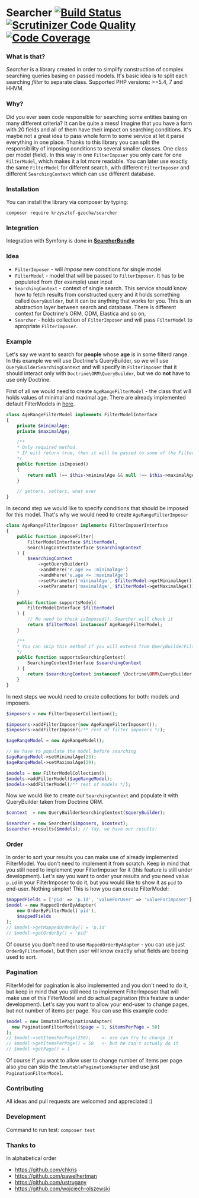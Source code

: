 # Searcher [![Build Status](https://travis-ci.org/krzysztof-gzocha/searcher.svg?branch=master)](https://travis-ci.org/krzysztof-gzocha/searcher) [![Scrutinizer Code Quality](https://scrutinizer-ci.com/g/krzysztof-gzocha/searcher/badges/quality-score.png?b=master)](https://scrutinizer-ci.com/g/krzysztof-gzocha/searcher/?branch=master) [![Code Coverage](https://scrutinizer-ci.com/g/krzysztof-gzocha/searcher/badges/coverage.png?b=master)](https://scrutinizer-ci.com/g/krzysztof-gzocha/searcher/?branch=master)

### What is that?
*Searcher* is a library created in order to simplify construction of complex searching queries basing on passed models.
It's basic idea is to split each searching *filter* to separate class.
Supported PHP versions: >=5.4, 7 and HHVM.

### Why?
Did you ever seen code responsible for searching some entities basing on many different criteria? It can be quite a mess!
Imagine that you have a form with 20 fields and all of them have their impact on searching conditions.
It's maybe not a great idea to pass whole form to some service at let it parse everything in one place. 
Thanks to this library you can split the responsibility of imposing conditions to several smaller classes. One class per model (field). In this way in one `FilterImposer` you only care for one `FilterModel`, which makes it a lot more readable.
You can later use exactly the same `FilterModel` for different search, with different `FilterImposer` and different `SearchingContext` which can use different database.

### Installation
You can install the library via composer by typing:
```
composer require krzysztof-gzocha/searcher
```

### Integration
Integration with Symfony is done in **[SearcherBundle](https://github.com/krzysztof-gzocha/searcher-bundle)**

### Idea
 - `FilterImposer` - will *impose* new conditions for single model
 - `FilterModel` - model that will be passed to `FilterImposer`. It has to be populated from (for example) user input
 - `SearchingContext` - context of single search. This service should know how to fetch results from constructed query and it holds something called `QueryBuilder`, but it can be anything that works for you. This is an abstraction layer between search and database. There is different context for Doctrine's ORM, ODM, Elastica and so on,
 - `Searcher` - holds collection of `FilterImposer` and will pass `FilterModel` to apropriate `FilterImposer`.

### Example
Let's say we want to search for **people** whose **age** is in some filterd range.
In this example we will use Doctrine's QueryBuilder, so we will use `QueryBuilderSearchingContext` and will specify in `FilterImposer` that it should interact only with `Doctrine\ORM\QueryBuilder`, but we do **not** have to use only Doctrine.

First of all we would need to create `AgeRangeFilterModel` - the class that will holds values of minimal and maximal age. There are already implemented default FilterModels in [here](https://github.com/krzysztof-gzocha/searcher/tree/master/src/KGzocha/Searcher/FilterModel).
```php
class AgeRangeFilterModel implements FilterModelInterface
{
    private $minimalAge;
    private $maximalAge;

    /**
    * Only required method.
    * If will return true, then it will be passed to some of the FilterImposer(s)
    */
    public function isImposed()
    {
        return null !== $this->minimalAge && null !== $this->maximalAge;
    }

    // getters, setters, what ever
}
```
In second step we would like to specify conditions that should be imposed for this model.
That's why we would need to create `AgeRangeFilterImposer`
```php
class AgeRangeFilterImposer implements FilterImposerInterface
{
    public function imposeFilter(
        FilterModelInterface $filterModel,
        SearchingContextInterface $searchingContext
    ) {
        $searchingContext
            ->getQueryBuilder()
            ->andWhere('e.age >= :minimalAge')
            ->andWhere('e.age <= :maximalAge')
            ->setParameter('minimalAge', $filterModel->getMinimalAge())
            ->setParameter('maximalAge', $filterModel->getMaximalAge());
    }

    public function supportsModel(
        FilterModelInterface $filterModel
    ) {
        // No need to check isImposed(). Searcher will check it
        return $filterModel instanceof AgeRangeFilterModel;
    }

    /**
    * You can skip this method if you will extend from QueryBuilderFilterImposer.
    */
    public function supportsSearchingContext(
        SearchingContextInterface $searchingContext
    ) {
        return $searchingContext instanceof \Doctrine\ORM\QueryBuilder;
    }
}
```
In next steps we would need to create collections for both: models and imposers.
```php
$imposers = new FilterImposerCollection();

$imposers->addFilterImposer(new AgeRangeFilterImposer());
$imposers->addFilterImposer(/** rest of filter imposers */);
```
```php
$ageRangeModel = new AgeRangeModel();

// We have to populate the model before searching
$ageRangeModel->setMinimalAge(23);
$ageRangeModel->setMaximalAge(29);

$models = new FilterModelCollection();
$models->addFilterModel($ageRangeModel);
$models->addFilterModel(/** rest of models */);
```
Now we would like to create our `SearchingContext` and populate it with QueryBuilder taken from Doctrine ORM.
```php
$context  = new QueryBuilderSearchingContext($queryBuilder);

$searcher = new Searcher($imposers, $context);
$searcher->results($models); // Yay, we have our results!
```
### Order
In order to sort your results you can make use of already implemented FilterModel. You don't need to implement it from scratch. Keep in mind that you still need to implement your FilterImposer for it (this feature is still under development).  Let's say you want to order your results and you need value `p.id` in your FilterImposer to do it, but you would like to show it as `pid` to end-user. Nothing simpler!
This is how you can create FilterModel:
```php
$mappedFields = ['pid' => 'p.id', 'valueForUser' => 'valueForImposer'];
$model = new MappedOrderByAdapter(
    new OrderByFilterModel('pid'),
    $mappedFields
);
// $model->getMappedOrderBy() = 'p.id'
// $model->getOrderBy() = 'pid'
```
Of course you don't need to use `MappedOrderByAdapter` - you can use just `OrderByFilterModel`, but then user will know exactly what fields are beeing used to sort.
### Pagination
FilterModel for pagination is also implemented and you don't need to do it, but keep in mind that you still need to implement FilterImposer that will make use of this FilterModel and do actual pagination (this feature is under development).
Let's say you want to allow your end-user to change pages, but not number of items per page.
You can use this example code:
```php
$model = new ImmutablePaginationAdapter(
  new PaginationFilterModel($page = 1, $itemsPerPage = 50)
);
// $model->setItemsPerPage(250);    <- use can try to change it
// $model->getItemsPerPage() = 50   <- but he can't actualy do it
// $model->getPage() = 1
```
Of course if you want to allow user to change number of items per page also you can skip the `ImmutablePaginationAdapter` and use just `PaginationFilterModel`.

### Contributing
All ideas and pull requests are welcomed and appreciated :)

### Development
Command to run test: `composer test`

### Thanks to
In alphabetical order
- https://github.com/chkris 
- https://github.com/pawelhertman 
- https://github.com/ustrugany 
- https://github.com/wojciech-olszewski
